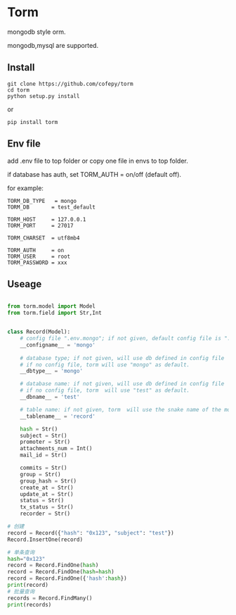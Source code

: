 # Torm

mongodb style orm.

mongodb,mysql are supported. 

## Install
```
git clone https://github.com/cofepy/torm
cd torm
python setup.py install
```
or
```
pip install torm
```
## Env file
add .env file to top folder or copy one file in envs to top folder.

if database has auth, set TORM_AUTH = on/off (default off).

for example:
```
TORM_DB_TYPE   = mongo
TORM_DB       = test_default

TORM_HOST     = 127.0.0.1
TORM_PORT     = 27017

TORM_CHARSET  = utf8mb4

TORM_AUTH     = on
TORM_USER     = root
TORM_PASSWORD = xxx
```

## Useage

``` python

from torm.model import Model
from torm.field import Str,Int


class Record(Model):
    # config file ".env.mongo"; if not given, default config file is ".env".
    __configname__ = 'mongo'  
   
    # database type; if not given, will use db defined in config file
    # if no config file, torm will use "mongo" as default.
    __dbtype__ = 'mongo' 

    # database name: if not given, will use db defined in config file
    # if no config file, torm  will use "test" as default.
    __dbname__ = 'test'

    # table name: if not given, torm  will use the snake name of the model class name as default
    __tablename__ = 'record'

    hash = Str()
    subject = Str()
    promoter = Str()
    attachments_num = Int()
    mail_id = Str()

    commits = Str()
    group = Str()
    group_hash = Str()
    create_at = Str()
    update_at = Str()
    status = Str()
    tx_status = Str()
    recorder = Str()

# 创建
record = Record({"hash": "0x123", "subject": "test"})
Record.InsertOne(record)

# 单条查询
hash="0x123"
record = Record.FindOne(hash)
record = Record.FindOne(hash=hash)
record = Record.FindOne({'hash':hash})
print(record)
# 批量查询
records = Record.FindMany()
print(records)

```